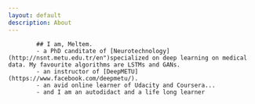 ```yaml
---
layout: default
description: About
---
```


               
			## I am, Meltem.
			- a PhD canditate of [Neurotechnology](http://nsnt.metu.edu.tr/en")specialized on deep learning on medical data. My favourite algorithms are LSTMs and GANs. 
			- an instructor of [DeepMETU](https://www.facebook.com/deepmetu/).
			- an avid online learner of Udacity and Coursera...
			- and I am an autodidact and a life long learner
            
		
		
		
